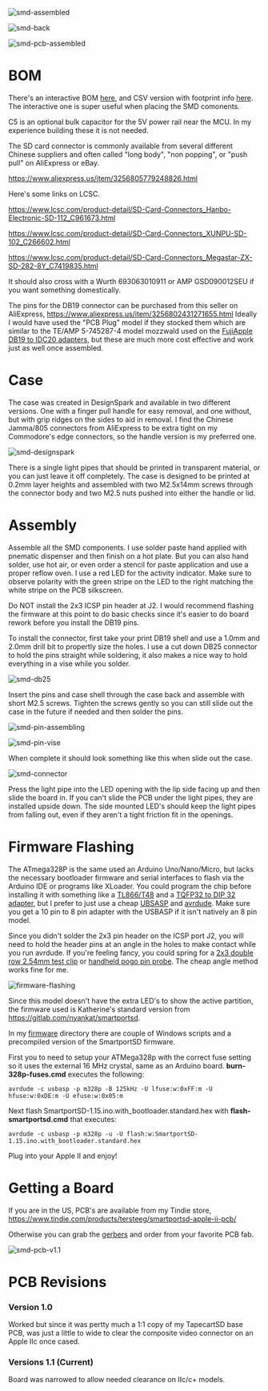 ![smd-assembled](../docs/smd-assembled.jpg)

![smd-back](../docs/smd-back.jpg)

![smd-pcb-assembled](../docs/smd-pcb-assembled.jpg)

# BOM

There's an interactive BOM [here](https://djtersteegc.github.io/smartportsd/ibom-smd-v1.1.html), and CSV version with footprint info [here](https://djtersteegc.github.io/smartportsd/bom-smd-v1.1.csv). The interactive one is super useful when placing the SMD comonents.

C5 is an optional bulk capacitor for the 5V power rail near the MCU.  In my experience building these it is not needed.

The SD card connector is commonly available from several different Chinese suppliers and often called "long body", "non popping", or "push pull" on AliExpress or eBay.

https://www.aliexpress.us/item/3256805779248826.html

Here's some links on LCSC.

https://www.lcsc.com/product-detail/SD-Card-Connectors_Hanbo-Electronic-SD-112_C961673.html

https://www.lcsc.com/product-detail/SD-Card-Connectors_XUNPU-SD-102_C266602.html

https://www.lcsc.com/product-detail/SD-Card-Connectors_Megastar-ZX-SD-282-8Y_C7419835.html

It should also cross with a Wurth 693063010911 or AMP GSD090012SEU if you want something domestically.

The pins for the DB19 connector can be purchased from this seller on AliExpress,  https://www.aliexpress.us/item/3256802431271655.html Ideally I would have used the "PCB Plug" model if they stocked them which are similar to the TE/AMP 5-745287-4 model mozzwald used on the [FujiApple DB19 to IDC20 adapters](https://github.com/FujiNetWIFI/fujinet-hardware/tree/master/AppleII/DB-19M-Adapter), but these are much more cost effective and work just as well once assembled.

# Case

The case was created in DesignSpark and available in two different versions.  One with a finger pull handle for easy removal, and one without, but with grip ridges on the sides to aid in removal.  I find the Chinese Jamma/805 connectors from AliExpress to be extra tight on my Commodore's edge connectors, so the handle version is my preferred one.

![smd-designspark](../docs/smd-designspark.png)

There is a single light pipes that should be printed in transparent material, or you can just leave it off completely. The case is designed to be printed at 0.2mm layer heights and assembled with two M2.5x14mm screws through the connector body and two M2.5 nuts pushed into either the handle or lid.

# Assembly

Assemble all the SMD components.  I use solder paste hand applied with pnematic dispenser and then finish on a hot plate.  But you can also hand solder, use hot air, or even order a stencil for paste application and use a proper reflow oven. I use a red LED for the activity indicator. Make sure to observe polarity with the green stripe on the LED to the right matching the white stripe on the PCB silkscreen.

Do NOT install the 2x3 ICSP pin header at J2.  I would recommend flashing the firmware at this point to do basic checks since it's easier to do board rework before you install the DB19 pins.

To install the connector, first take your print DB19 shell and use a 1.0mm and 2.0mm drill bit to propertly size the holes.  I use a cut down DB25 connector to hold the pins straight while soldering, it also makes a nice way to hold everything in a vise while you solder.

![smd-db25](../docs/smd-db25.jpg)

Insert the pins and case shell through the case back and assemble with short M2.5 screws.  Tighten the screws gently so you can still slide out the case in the future if needed and then solder the pins.

![smd-pin-assembling](../docs/smd-pin-assembling.jpg)

![smd-pin-vise](../docs/smd-pin-vise.jpg)

When complete it should look something like this when slide out the case.

![smd-connector](../docs/smd-connector.jpg)

Press the light pipe into the LED opening with the lip side facing up and then slide the board in. If you can't slide the PCB under the light pipes, they are installed upside down.  The side mounted LED's should keep the light pipes from falling out, even if they aren't a tight friction fit in the openings.

# Firmware Flashing

The ATmega328P is the same used an Arduino Uno/Nano/Micro, but lacks the necessary bootloader firmware and serial interfaces to flash via the Arduino IDE or programs like XLoader. You could program the chip before installing it with something like a [TL866/T48](TL866/T48) and a [TQFP32 to DIP 32 adapter](https://www.aliexpress.us/item/2251832227450089.html), but I prefer to just use a cheap [UBSASP](https://www.aliexpress.us/item/2251832600419163.html) and [avrdude](https://github.com/avrdudes/avrdude). Make sure you get a 10 pin to 8 pin adapter with the USBASP if it isn't natively an 8 pin model.

Since you didn't solder the 2x3 pin header on the ICSP port J2, you will need to hold the header pins at an angle in the holes to make contact while you run avrdude.  If you're feeling fancy, you could spring for a [2x3 double row 2.54mm test clip](https://www.aliexpress.us/item/3256805646654844.html) or [handheld pogo pin probe](https://www.aliexpress.us/item/3256805545980544.html).  The cheap angle method works fine for me.

![firmware-flashing](../docs/firmware-flashing.jpg)

Since this model doesn't have the extra LED's to show the active partition, the firmware used is Katherine's standard version from https://gitlab.com/nyankat/smartportsd.  

In my [firmware](firmware) directory there are couple of Windows scripts and a precompiled version of the SmartportSD firmware.

First you to need to setup your ATMega328p with the correct fuse setting so it uses the external 16 MHz crystal, same as an Arduino board. **burn-328p-fuses.cmd** executes the following:

`avrdude -c usbasp -p m328p -B 125kHz -U lfuse:w:0xFF:m -U hfuse:w:0xDE:m -U efuse:w:0x05:m`

Next flash SmartportSD-1.15.ino.with_bootloader.standard.hex with **flash-smartportsd.cmd** that executes:

`avrdude -c usbasp -p m328p -u -U flash:w:SmartportSD-1.15.ino.with_bootloader.standard.hex`

Plug into your Apple II and enjoy! 

# Getting a Board

If you are in the US, PCB's are available from my Tindie store, https://www.tindie.com/products/tersteeg/smartportsd-apple-ii-pcb/

Otherwise you can grab the [gerbers](gerbers) and order from your favorite PCB fab.

![smd-pcb-v1.1](../docs/smd-pcb-v1.1.jpg)

# PCB Revisions

### Version 1.0

Worked but since it was pertty much a 1:1 copy of my TapecartSD base PCB, was just a little to wide to clear the composite video connector on an Apple IIc once cased.

### Versions 1.1 (Current)

Board was narrowed to allow needed clearance on IIc/c+ models.